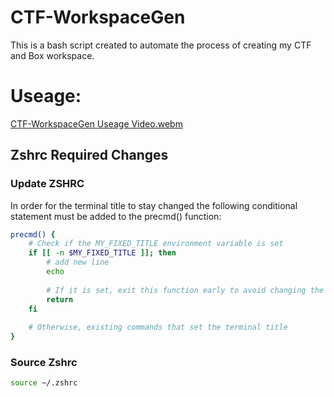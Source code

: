 # CTF-WorkspaceGen
This is a bash script created to automate the process of creating my CTF and Box workspace.
# Useage:
[CTF-WorkspaceGen Useage Video.webm](https://github.com/est15/CTF-WorkspaceGen/assets/96588376/3fd25645-f81c-422d-9684-0bc3b27a21f2)
## Zshrc Required Changes
### Update ZSHRC
In order for the terminal title to stay changed the following conditional statement must be added to the precmd() function:
```zsh
precmd() {
    # Check if the MY_FIXED_TITLE environment variable is set
    if [[ -n $MY_FIXED_TITLE ]]; then
        # add new line
        echo     
    
        # If it is set, exit this function early to avoid changing the title
        return
    fi
    
    # Otherwise, existing commands that set the terminal title
}
```
### Source Zshrc
```zsh
source ~/.zshrc
```

